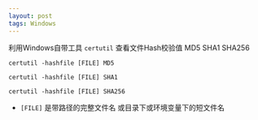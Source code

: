 ```yaml
---
layout: post
tags: Windows
---
```


利用Windows自带工具 `certutil` 查看文件Hash校验值 MD5 SHA1 SHA256

```
certutil -hashfile [FILE] MD5
```

```
certutil -hashfile [FILE] SHA1
```

```
certutil -hashfile [FILE] SHA256
```

* `[FILE]` 是带路径的完整文件名 或目录下或环境变量下的短文件名
